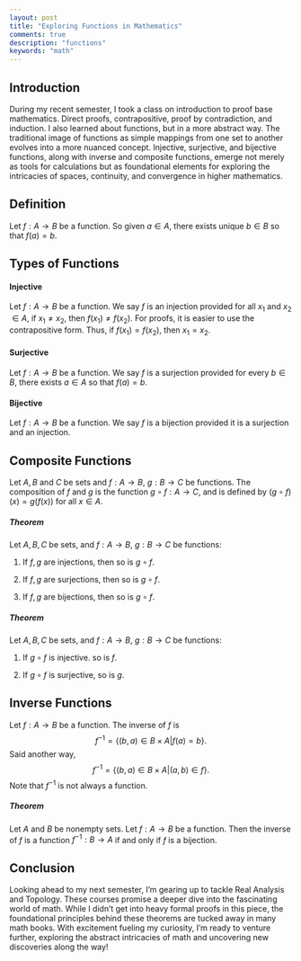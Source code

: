 ```yaml
---
layout: post
title: "Exploring Functions in Mathematics"
comments: true
description: "functions"
keywords: "math"
---
```


## Introduction

During my recent semester, I took a class on introduction to proof base mathematics. Direct proofs, contrapositive, proof by contradiction, and induction. I also learned about functions, but in a more abstract way. The traditional image of functions as simple mappings from one set to another evolves into a more nuanced concept. Injective, surjective, and bijective functions, along with inverse and composite functions, emerge not merely as tools for calculations but as foundational elements for exploring the intricacies of spaces, continuity, and convergence in higher mathematics.

## Definition

Let $f: A \rightarrow B$ be a function. So given $a \in A$, there exists unique  $b \in B$ so that $f(a) = b$.

## Types of Functions

#### Injective

Let $f: A \rightarrow B$ be a function. We say $f$ is an injection provided for all $x_1$ and $x_2$ $\in A$, if $x_1 \neq x_2$, then $f(x_1) \neq f(x_2).$ For proofs, it is easier to use the contrapositive form. Thus, if $f(x_1) = f(x_2)$, then $x_1 = x_2.$

#### Surjective

Let $f: A \rightarrow B$ be a function. We say $f$ is a surjection provided for every $b \in B$, there exists $a \in A$ so that $f(a) = b.$

#### Bijective

Let $f: A \rightarrow B$ be a function. We say $f$ is a bijection provided it is a surjection and an injection.

## Composite Functions

Let $A, B$ and $C$ be sets and $f: A \rightarrow B$, $g: B \rightarrow C$ be functions. The composition of $f$ and $g$ is the function $g \circ f: A \rightarrow C$, and is defined by $(g \circ f)(x) = g(f(x))$ for all $x \in A$.

##### Theorem

Let $A, B, C$ be sets, and $f: A \rightarrow B$, $g: B \rightarrow C$ be functions:

1. If $f, g$ are injections, then so is $g \circ f.$

2. If $f, g$ are surjections, then so is $g \circ f.$

3. If $f, g$ are bijections, then so is $g \circ f.$

##### Theorem

Let $A, B, C$ be sets, and $f: A \rightarrow B$, $g: B \rightarrow C$ be functions:

1. If $g \circ f$ is injective. so is $f$.

2. If $g \circ f$ is surjective, so is $g$.

## Inverse Functions

Let $f: A \rightarrow B$ be a function. 
The inverse of $f$ is $$f^{-1} = \{ (b, a) \in B \times A | f(a) = b \}.$$ Said another way, $$f^{-1} = \{ (b, a) \in B \times A | (a, b) \in f \}.$$ Note that $f^{-1}$ is not always a function.

##### Theorem

Let $A$ and $B$ be nonempty sets. Let $f: A \rightarrow B$ be a function. Then the inverse of $f$ is a function $f^{-1}: B \rightarrow A$ if and only if $f$ is a bijection.

## Conclusion

Looking ahead to my next semester, I’m gearing up to tackle Real Analysis and Topology. These courses promise a deeper dive into the fascinating world of math. While I didn’t get into heavy formal proofs in this piece, the foundational principles behind these theorems are tucked away in many math books. With excitement fueling my curiosity, I’m ready to venture further, exploring the abstract intricacies of math and uncovering new discoveries along the way!